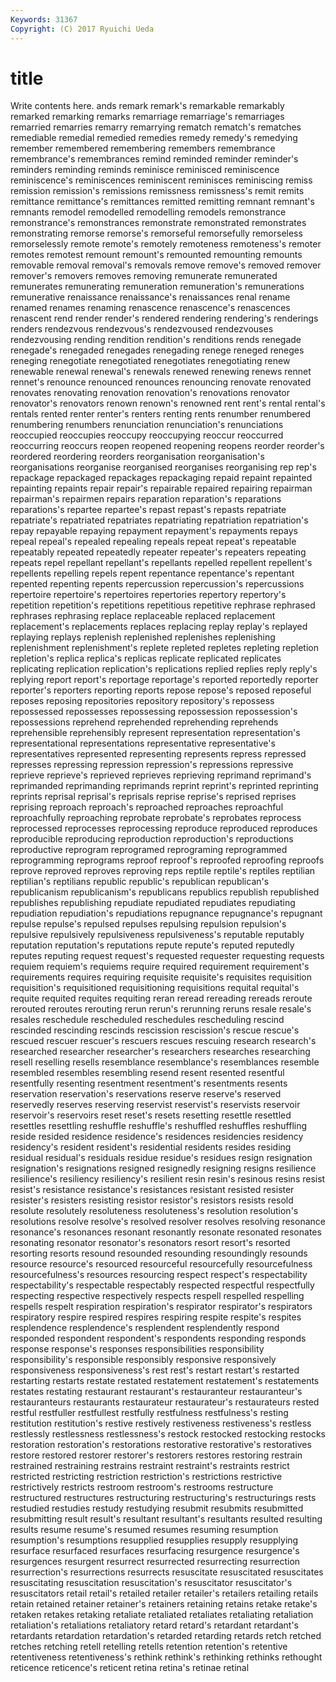 ```yaml
---
Keywords: 31367 
Copyright: (C) 2017 Ryuichi Ueda
---
```


# title

Write contents here.
ands
remark remark's remarkable remarkably remarked remarking remarks remarriage remarriage's remarriages
remarried remarries remarry remarrying rematch rematch's rematches remediable remedial remedied
remedies remedy remedy's remedying remember remembered remembering remembers remembrance remembrance's
remembrances remind reminded reminder reminder's reminders reminding reminds reminisce reminisced
reminiscence reminiscence's reminiscences reminiscent reminisces reminiscing remiss remission remission's remissions
remissness remissness's remit remits remittance remittance's remittances remitted remitting remnant
remnant's remnants remodel remodelled remodelling remodels remonstrance remonstrance's remonstrances remonstrate
remonstrated remonstrates remonstrating remorse remorse's remorseful remorsefully remorseless remorselessly remote
remote's remotely remoteness remoteness's remoter remotes remotest remount remount's remounted
remounting remounts removable removal removal's removals remove remove's removed remover
remover's removers removes removing remunerate remunerated remunerates remunerating remuneration remuneration's
remunerations remunerative renaissance renaissance's renaissances renal rename renamed renames renaming
renascence renascence's renascences renascent rend render render's rendered rendering rendering's
renderings renders rendezvous rendezvous's rendezvoused rendezvouses rendezvousing rending rendition rendition's
renditions rends renegade renegade's renegaded renegades renegading renege reneged reneges
reneging renegotiate renegotiated renegotiates renegotiating renew renewable renewal renewal's renewals
renewed renewing renews rennet rennet's renounce renounced renounces renouncing renovate
renovated renovates renovating renovation renovation's renovations renovator renovator's renovators renown
renown's renowned rent rent's rental rental's rentals rented renter renter's
renters renting rents renumber renumbered renumbering renumbers renunciation renunciation's renunciations
reoccupied reoccupies reoccupy reoccupying reoccur reoccurred reoccurring reoccurs reopen reopened
reopening reopens reorder reorder's reordered reordering reorders reorganisation reorganisation's reorganisations
reorganise reorganised reorganises reorganising rep rep's repackage repackaged repackages repackaging
repaid repaint repainted repainting repaints repair repair's repairable repaired repairing
repairman repairman's repairmen repairs reparation reparation's reparations reparations's repartee repartee's
repast repast's repasts repatriate repatriate's repatriated repatriates repatriating repatriation repatriation's
repay repayable repaying repayment repayment's repayments repays repeal repeal's repealed
repealing repeals repeat repeat's repeatable repeatably repeated repeatedly repeater repeater's
repeaters repeating repeats repel repellant repellant's repellants repelled repellent repellent's
repellents repelling repels repent repentance repentance's repentant repented repenting repents
repercussion repercussion's repercussions repertoire repertoire's repertoires repertories repertory repertory's repetition
repetition's repetitions repetitious repetitive rephrase rephrased rephrases rephrasing replace replaceable
replaced replacement replacement's replacements replaces replacing replay replay's replayed replaying
replays replenish replenished replenishes replenishing replenishment replenishment's replete repleted repletes
repleting repletion repletion's replica replica's replicas replicate replicated replicates replicating
replication replication's replications replied replies reply reply's replying report report's
reportage reportage's reported reportedly reporter reporter's reporters reporting reports repose
repose's reposed reposeful reposes reposing repositories repository repository's repossess repossessed
repossesses repossessing repossession repossession's repossessions reprehend reprehended reprehending reprehends reprehensible
reprehensibly represent representation representation's representational representations representative representative's representatives represented
representing represents repress repressed represses repressing repression repression's repressions repressive
reprieve reprieve's reprieved reprieves reprieving reprimand reprimand's reprimanded reprimanding reprimands
reprint reprint's reprinted reprinting reprints reprisal reprisal's reprisals reprise reprise's
reprised reprises reprising reproach reproach's reproached reproaches reproachful reproachfully reproaching
reprobate reprobate's reprobates reprocess reprocessed reprocesses reprocessing reproduce reproduced reproduces
reproducible reproducing reproduction reproduction's reproductions reproductive reprogram reprogramed reprograming reprogrammed
reprogramming reprograms reproof reproof's reproofed reproofing reproofs reprove reproved reproves
reproving reps reptile reptile's reptiles reptilian reptilian's reptilians republic republic's
republican republican's republicanism republicanism's republicans republics republish republished republishes republishing
repudiate repudiated repudiates repudiating repudiation repudiation's repudiations repugnance repugnance's repugnant
repulse repulse's repulsed repulses repulsing repulsion repulsion's repulsive repulsively repulsiveness
repulsiveness's reputable reputably reputation reputation's reputations repute repute's reputed reputedly
reputes reputing request request's requested requester requesting requests requiem requiem's
requiems require required requirement requirement's requirements requires requiring requisite requisite's
requisites requisition requisition's requisitioned requisitioning requisitions requital requital's requite requited
requites requiting reran reread rereading rereads reroute rerouted reroutes rerouting
rerun rerun's rerunning reruns resale resale's resales reschedule rescheduled reschedules
rescheduling rescind rescinded rescinding rescinds rescission rescission's rescue rescue's rescued
rescuer rescuer's rescuers rescues rescuing research research's researched researcher researcher's
researchers researches researching resell reselling resells resemblance resemblance's resemblances resemble
resembled resembles resembling resend resent resented resentful resentfully resenting resentment
resentment's resentments resents reservation reservation's reservations reserve reserve's reserved reservedly
reserves reserving reservist reservist's reservists reservoir reservoir's reservoirs reset reset's
resets resetting resettle resettled resettles resettling reshuffle reshuffle's reshuffled reshuffles
reshuffling reside resided residence residence's residences residencies residency residency's resident
resident's residential residents resides residing residual residual's residuals residue residue's
residues resign resignation resignation's resignations resigned resignedly resigning resigns resilience
resilience's resiliency resiliency's resilient resin resin's resinous resins resist resist's
resistance resistance's resistances resistant resisted resister resister's resisters resisting resistor
resistor's resistors resists resold resolute resolutely resoluteness resoluteness's resolution resolution's
resolutions resolve resolve's resolved resolver resolves resolving resonance resonance's resonances
resonant resonantly resonate resonated resonates resonating resonator resonator's resonators resort
resort's resorted resorting resorts resound resounded resounding resoundingly resounds resource
resource's resourced resourceful resourcefully resourcefulness resourcefulness's resources resourcing respect respect's
respectability respectability's respectable respectably respected respectful respectfully respecting respective respectively
respects respell respelled respelling respells respelt respiration respiration's respirator respirator's
respirators respiratory respire respired respires respiring respite respite's respites resplendence
resplendence's resplendent resplendently respond responded respondent respondent's respondents responding responds
response response's responses responsibilities responsibility responsibility's responsible responsibly responsive responsively
responsiveness responsiveness's rest rest's restart restart's restarted restarting restarts restate
restated restatement restatement's restatements restates restating restaurant restaurant's restauranteur restauranteur's
restauranteurs restaurants restaurateur restaurateur's restaurateurs rested restful restfuller restfullest restfully
restfulness restfulness's resting restitution restitution's restive restively restiveness restiveness's restless
restlessly restlessness restlessness's restock restocked restocking restocks restoration restoration's restorations
restorative restorative's restoratives restore restored restorer restorer's restorers restores restoring
restrain restrained restraining restrains restraint restraint's restraints restrict restricted restricting
restriction restriction's restrictions restrictive restrictively restricts restroom restroom's restrooms restructure
restructured restructures restructuring restructuring's restructurings rests restudied restudies restudy restudying
resubmit resubmits resubmitted resubmitting result result's resultant resultant's resultants resulted
resulting results resume resume's resumed resumes resuming resumption resumption's resumptions
resupplied resupplies resupply resupplying resurface resurfaced resurfaces resurfacing resurgence resurgence's
resurgences resurgent resurrect resurrected resurrecting resurrection resurrection's resurrections resurrects resuscitate
resuscitated resuscitates resuscitating resuscitation resuscitation's resuscitator resuscitator's resuscitators retail retail's
retailed retailer retailer's retailers retailing retails retain retained retainer retainer's
retainers retaining retains retake retake's retaken retakes retaking retaliate retaliated
retaliates retaliating retaliation retaliation's retaliations retaliatory retard retard's retardant retardant's
retardants retardation retardation's retarded retarding retards retch retched retches retching
retell retelling retells retention retention's retentive retentiveness retentiveness's rethink rethink's
rethinking rethinks rethought reticence reticence's reticent retina retina's retinae retinal
